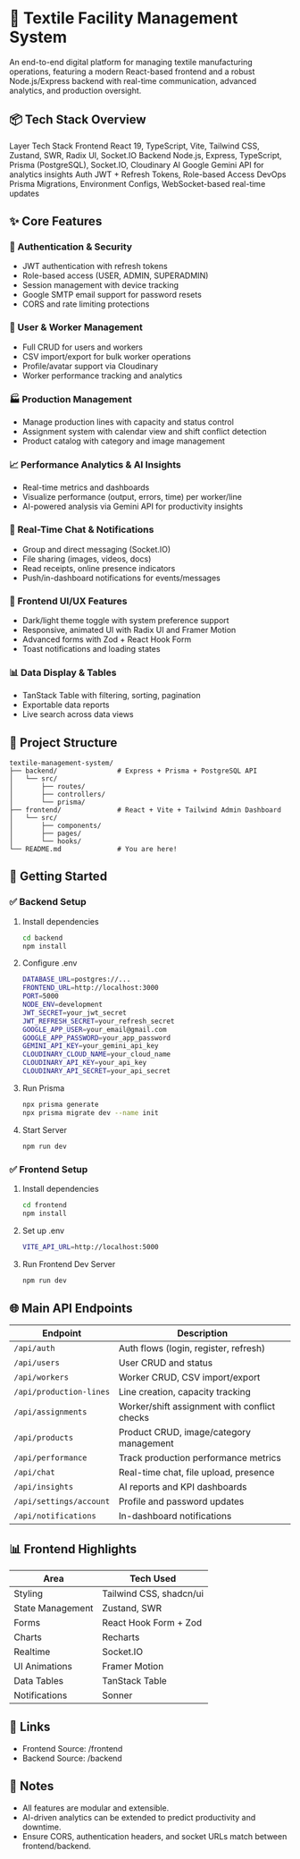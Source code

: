 # 🧵 Textile Facility Management System

An end-to-end digital platform for managing textile manufacturing operations, featuring a modern React-based frontend and a robust Node.js/Express backend with real-time communication, advanced analytics, and production oversight.

## 📦 Tech Stack Overview
Layer	Tech Stack
Frontend	React 19, TypeScript, Vite, Tailwind CSS, Zustand, SWR, Radix UI, Socket.IO
Backend	Node.js, Express, TypeScript, Prisma (PostgreSQL), Socket.IO, Cloudinary
AI	Google Gemini API for analytics insights
Auth	JWT + Refresh Tokens, Role-based Access
DevOps	Prisma Migrations, Environment Configs, WebSocket-based real-time updates
## ✨ Core Features
### 🔐 Authentication & Security
- JWT authentication with refresh tokens
- Role-based access (USER, ADMIN, SUPERADMIN)
- Session management with device tracking
- Google SMTP email support for password resets
- CORS and rate limiting protections
### 👤 User & Worker Management
- Full CRUD for users and workers
- CSV import/export for bulk worker operations
- Profile/avatar support via Cloudinary
- Worker performance tracking and analytics
### 🏭 Production Management
- Manage production lines with capacity and status control
- Assignment system with calendar view and shift conflict detection
- Product catalog with category and image management
### 📈 Performance Analytics & AI Insights
- Real-time metrics and dashboards
- Visualize performance (output, errors, time) per worker/line
- AI-powered analysis via Gemini API for productivity insights
### 💬 Real-Time Chat & Notifications
- Group and direct messaging (Socket.IO)
- File sharing (images, videos, docs)
- Read receipts, online presence indicators
- Push/in-dashboard notifications for events/messages
### 🧩 Frontend UI/UX Features
- Dark/light theme toggle with system preference support
- Responsive, animated UI with Radix UI and Framer Motion
- Advanced forms with Zod + React Hook Form
- Toast notifications and loading states
### 📊 Data Display & Tables
- TanStack Table with filtering, sorting, pagination
- Exportable data reports
- Live search across data views

## 📁 Project Structure
```
textile-management-system/
├── backend/               # Express + Prisma + PostgreSQL API
│   └── src/
│       ├── routes/
│       ├── controllers/
│       └── prisma/
├── frontend/              # React + Vite + Tailwind Admin Dashboard
│   └── src/
│       ├── components/
│       ├── pages/
│       └── hooks/
└── README.md              # You are here!
```

## 🚀 Getting Started
### ✅ Backend Setup
1. Install dependencies
    ```bash
    cd backend
    npm install
    ```
2. Configure .env
    ```bash
    DATABASE_URL=postgres://...
    FRONTEND_URL=http://localhost:3000
    PORT=5000
    NODE_ENV=development
    JWT_SECRET=your_jwt_secret
    JWT_REFRESH_SECRET=your_refresh_secret
    GOOGLE_APP_USER=your_email@gmail.com
    GOOGLE_APP_PASSWORD=your_app_password
    GEMINI_API_KEY=your_gemini_api_key
    CLOUDINARY_CLOUD_NAME=your_cloud_name
    CLOUDINARY_API_KEY=your_api_key
    CLOUDINARY_API_SECRET=your_api_secret
    ```
3. Run Prisma
    ```bash
    npx prisma generate
    npx prisma migrate dev --name init
    ```
4. Start Server
    ```bash
    npm run dev
    ```
### ✅ Frontend Setup
1. Install dependencies
    ```bash
    cd frontend
    npm install
    ```
2. Set up .env
    ```bash
    VITE_API_URL=http://localhost:5000
    ```
3. Run Frontend Dev Server
    ```bash
    npm run dev
    ```
## 🌐 Main API Endpoints
| Endpoint                 | Description                                   |
|--------------------------|-----------------------------------------------|
| `/api/auth`              | Auth flows (login, register, refresh)         |
| `/api/users`             | User CRUD and status                          |
| `/api/workers`           | Worker CRUD, CSV import/export                |
| `/api/production-lines`  | Line creation, capacity tracking              |
| `/api/assignments`       | Worker/shift assignment with conflict checks  |
| `/api/products`          | Product CRUD, image/category management       |
| `/api/performance`       | Track production performance metrics          |
| `/api/chat`              | Real-time chat, file upload, presence         |
| `/api/insights`          | AI reports and KPI dashboards                 |
| `/api/settings/account`  | Profile and password updates                  |
| `/api/notifications`     | In-dashboard notifications                    |
## 📊 Frontend Highlights
| Area             | Tech Used               |
| ---------------- | ----------------------- |
| Styling          | Tailwind CSS, shadcn/ui |
| State Management | Zustand, SWR            |
| Forms            | React Hook Form + Zod   |
| Charts           | Recharts                |
| Realtime         | Socket.IO               |
| UI Animations    | Framer Motion           |
| Data Tables      | TanStack Table          |
| Notifications    | Sonner                  |
## 📎 Links
- Frontend Source: /frontend
- Backend Source: /backend
## 🧪 Notes
- All features are modular and extensible.
- AI-driven analytics can be extended to predict productivity and downtime.
- Ensure CORS, authentication headers, and socket URLs match between frontend/backend.
